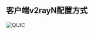 ## 客户端v2rayN配置方式

![QUIC](https://user-images.githubusercontent.com/88967758/151651412-86a21e78-bad8-429c-a519-ca0879cd68e9.jpg)
